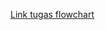 [Link tugas flowchart]([https://viewer.diagrams.net/?tags=%7B%7D&highlight=0000ff&layers=1&nav=1&page-id=M2IwwLkEhJZUG1H4OqEq&title=businessflow#R%3Cmxfile%3E%3Cdiagram%20id%3D%22C5RBs43oDa-KdzZeNtuy%22%20name%3D%22Page-1%22%3E7V1dX6O4Gv80Xro%2FwjuXWh13ZmdnPOpZZ85dWtKWlZIOpWr3059QCKV5qI21kIg7NyMppfC8v%2FzzcGINZs9XKZ5P%2F6QhiU9MI3w%2BsS5OTBO5rsv%2By1dWxUpgOsXCJI3C8qTNwm30DykXjXJ1GYVksXViRmmcRfPtxRFNEjLKttZwmtKn7dPGNN7%2B1TmeELBwO8IxXL2PwmxarPqmt1n%2FnUSTKf9l5AbFJzPMTy6fZDHFIX2qLVmXJ9YgpTQr%2Fpo9D0icE4%2FT5f7z6j7%2B%2BuBeffnP4hf%2B7%2Fkfd9%2F%2BOi0u9uk1X6keISVJdvClL84Hlw%2F08seXH8nN76c0y1b4%2BdQqLv2I42VJr%2FJZsxUnIAkZPctDmmZTOqEJji83q%2BcpXSYhyX%2FGYEebc75SOmeLiC3%2BTdjvlcKBlxllS9NsFpefSj5fSYcFXaYj8sJDlfzKcDoh2Qvnlc%2BaP2BNVkrqXRE6I1m6YiekJMZZ9LgtULiUy0l13ob27I%2BS%2FK9ghQFYcXt3dnMH%2BRHHTHdyuj9No4zczvGaGE9Mfd9C1UeSZuT5RTrwT53yVkuL4JeHTxv1QlxnpjXV4ucdnXJcl%2FslxUeXzvKr1zRi91dxszLUJTdtQ2BToUbltwROVbfxBuYB3n2lkygBDGTWd57%2FOU%2FpiCwW%2B8V%2FiEcPkzVTvy%2BzOEpIuT6O4nhAY5qur2uNx2NzNGLriyylD6T2SegOXcftUJFMV1KT3LY0ye2jItmS7sDRyh3Yknoh7Q70kXvfCX7z3S3RD1T7EL%2BPku9ISr6nleQ7gBWfk%2Fkyd1l4NGIUzv8KSYajeAF4tM0BRQFSg3yblmrTjmB82QMJ9yQlPNBKwhEMej4QLxDSihkweRgsFxm7eMpWT6xP0MZM6Wy4lIhAtxnUobWxHElrg8Rg%2F3gibvXS3gSyMm7q5VMDwIy%2FSBqNV81O1cjjTKOmBhc4w0PMokyRg7pqgCOrAe35W7OXISU33io0YP3VszTFq9oJ87wwsahdWahvoIrtpWh4hiEwt7jkUasanEyvUriLlFFBf3VDxlrfjOof0kz1uAx1q2iMyunqR%2Fn99cHP%2FOA3hx9ePNc%2FvFgdxKb9CmpJKujRyx0HqacvlB99S%2Bhi7DmfS1G72mzBakwfbLmsqCDL0iqaQbBtNaBpmrcP3xiytxaieCBE8RpqXn6XJS8Eg8LLbxdQrntRYERIeQWG24wave%2FSJXTy7CGzbcpuUzCheS9ji9zlEo6jScIOR4yeLJCwznOSRSMcn5UfzKIwjHexspvoIUCAN74HWeM2cMZqjTPQnnzCcUP81W%2FW%2BCZkTYPWdMoaq5cIBZ4b7vW8lqmV47UVR9abYPrnVizdSWQtzzRbK6Y1FCKOVeFsyxIhewcooe687S6DJQsm9B%2FQeZuGwBfPUese7F5Cf7jV32tpbFcrS8Pvux5HRUnIVkaVwRGY0xasJ8TEHzdmH%2B7IJ8Nxi0piedtK4siCG1rLPGzYUu%2BDlsgCe2y9%2FHFDMemG%2FFqSRV694DXg%2FquJiH7TQE2g%2BdowJktxspgzqWcSQiEMq99%2BX4zHHKTa7%2F%2Bbsa%2FjMcHV2Ehxuh54KhyLJgmiLe2Q%2FGM7pIN6LyL029%2FupYDzLfPF89vpvdjQW97jKL%2BrMU1rDtNgQrHurZJ5BmRQk50SnvIadOB%2BZP1035d%2B2tZ70E%2B4Z%2BCsVEIDP%2BIoxkMmRC9kgIp0U8zS1OtmBcbrV5pmy5ZNA71AujYsm34l%2BDGX5XFKZ%2Bw%2FmkbrHRmF6wlZnhAlzdmBFrD0SnKrnbyqJd6BCVcPBJ47%2Ff0IHL2A0A40P3vrEoeCA1TWHarNRhwaIGv5W2suBL2EF3Hx3m%2F49UIX8fuuceN6beZD%2BpTsMfSqEg1RptVvJXV6uZfUkUZX6rWb1IH1slsSF4C5OV7NSKJP0izKsq1clt1%2BxintIIAhAt8WyiCuKTCq5REDSA1spSV2SaB19UqkHNh9HODF9ERX7IkllEWdhgEnnQJ1XWi8L%2FOueh9jcUN5MO7CYPwDIn2QJbT83AYv3GlryYVm5CO2%2FJAMvKRTxvgwX%2BqBu%2FVNSXfr64Uu4ffdMD6jCvQN9lNTCj2IMrSnCAXxIbyg24jf7yXs%2FPiiuiPid8TOst1txO9DH15tv9Ut3QXZkXIcFLKVCHvVJa4OlGyg9d9rnuXDAOm6svg3ZEQijZARotT7TQj%2FbqERDZtKcTxaMtblPb8BXehDPTFtspSXyALYLS1gAASGGf0O0EXe%2BGYAeNNpfI6MXpYvOVxgv53mAyo0sdP8xuuqkubt1fzHirEgBzeYOhJxV6zaKLc%2FyOhlD7UF2ZXDjiFLtEdtF%2BmNXjYMO2OgLTIQOJTWGQjrQN%2BT9dYT09gEoikPRN%2FDbD1g6JDssPMWJ%2BsZMNR6UzugM%2BK5tiTx2ht5YkDfW9sLPcerfBjXcr6%2BxyxvUY3WnSpRSnWA80GFV55CIaSHEybPUVaDm7Ojn7VPNmWE%2FKClKkIgDRQ5OvhpVxd%2B1x4ufo3imYB%2FePXAPUtI7fkP74Kt7%2FtCWxP6oCnoQ7yB5MfwHn2XwxuNB9zLf73uW%2BTjEE%2FKGYnhrtGIh4%2BpIu6OMVVeMDRabeW5QqnAk02j2nOQJgzieqEVspsQKnJroxUw2iu0IqxpxSiffreY0ySMkgk7julo30YEpBBhI8p9oD5y4b%2FWEsZGJyujAcYGcavSMzNjSk%2FUNPXCB6OGEXg37MoRWZclW%2FXAoUP80G7SDd8cWm6rb2DyxV2AGnhgPXKoo6uGdFvV1GuoUXXngmqQomIvut7CLWvpdkVh18HtwqLvUaGtGpkWHdxuwxQ7FbZFk3kA1SsKJKAexzZJB5VWAqHk5%2FkvV1b2nN9SYaXhdZy1UCKUCSVaG3elzh6sZ1I7webfFmfchhHIHZtiq5ejFKvR9RI6rlnc0TD6uMj8xZBjudgMwBnmOnZiur%2BW%2BWupz2M6meQInLW%2B8cW96qdFf8MXxxXIdo9aVJF%2BvtLHkp2Lw0vm2mgIjB5fUTFu743Cymo9TS8%2BkA47W8QT93L%2BaIX%2F3a83tl4TDqo7h0XlOvTMwOvZvZttI8L7qvT2HwAkqx5ijBqGZfVBEWzZGMvVTA8axoh%2BbAcClCZomCjasdJ4vdyLhaTnoiHP1ExrYBhcjnkf7Bry9x73pnuevaUK0u%2Fwbq9%2B1zBUpy%2BTAERqu7Leuj1qe%2F0MWz0ka3gczSoi%2FM7%2FrSy%2BqDqOoXr7NPL6WSnhnljCZ%2Bv1%2Fu%2FqzqHPlhrSq0dGJwq6pb4k6PUTRepJd8a4TdZG0GEb44rkKd0GEzcQCx0DWOsQWKjFbhQg%2F9UWgC7kfzq5u382L%2F3zybf55I8fp1Y8%2Fn4KUXP6z%2BQBBJfl1U7GiAB2hDqcydPIFxgoaT%2FDqgW2gB0yHb5o9ubLt7O%2FP9vX6aP9P4d%2Bvhn6nneqR%2FlvTJPsE55FcU6XK5ziGWXGj%2FNBMOSHeZXGp2%2FIOxrPczpyIC%2FdZPMGsbSYBRE2D8M%2BIEg6vtCDXXdWl%2F2fRpLqAWhUJfXSKUOxr1OV3MP84D1VwjvQI6fLZKORRXoAdFTpUQN%2BeLcgq9KihhFMRV%2BVv6Wq9CBFtjHD6UNxF%2Flw%2BQTq1QFpRweaYLfoUdhhSnOUUvXZFXvs6Z80JPkZ%2Fwc%3D%3C%2Fdiagram%3E%3Cdiagram%20id%3D%22M2IwwLkEhJZUG1H4OqEq%22%20name%3D%22Page-2%22%3E7Vtbb9s2FP41AtYBCXSxZPsxTuKsQLZmSbZ2fRkYi7bUSqJG07HdXz9Som4kbSu1JEdpnQQRj3j9zpWHtGZdhpsbDGLvd%2BTCQDN1d6NZV5ppGo7j0H%2BMsk0pY9NOCQvsu7xSQXjwv0FO1Dl15btwWalIEAqIH1eJMxRFcEYqNIAxWlerzVFQHTUGCygRHmYgkKkffZd4KXVk6wX9N%2BgvvGxkQ%2BdvQpBV5oSlB1y0LpGsa826xAiR9CncXMKAgZfhkrab7nibTwzDiNRpMIN%2FjK3H8POffzmf3%2F%2F74e7%2B0%2Bb6jPfyDIIVX%2FD7KF4RSopW4RPEWj57ss0goQuJ2SMdGgQBDNACg1CzJjHEfggJbSS8uyteTNaeT%2BBDDGashzWVGUrzSBjQkkEf5%2F4GZlLAynx6EBO42bluI0eTiiFEdCi8pVVyGeRL4BJojHl5XfDTyJbplXiZtQNchBZ51wXK9IED%2FQLQhxLoEsbQpVLIiwgTDy1QBILrgjrBaBW5kA2j01JR5xahmIP3BRKy5WCCFUFVqNMx2UD7gaXzQis8g3sWxOdPAF5Asqeeo2YUhgEg%2FnN1Ho2jbkqoYwjCVSLirFhI%2FK%2F0Tz8f7RR8D24AxVoQeU7Nhd08jbQPqtJu6Qppd7qUdlvC%2FT7HXUSYrptUIVoSjL7CSxQghnGEIpjgFgQCCQT%2BgnLkakZxSgwNQ9GndvyCvwh9100UR8WTqjI1wIYc9owNhi2xQcUFqy0uGM5bMzpOTaMzPqXRUaHuBEzGXf%2BZPi7Y4x32I%2BZyNUfnJomJhn6fVX3CWc2MQudSat97D21WlWVgyjbL1Lu0WaO3pizHKgFveodSSeWMMwXGOSOBIaly8lYCT%2FJpfD%2BbxhKb5sCj4FAJVnt143ykM0GivxRd3ZLZ2gsfL8Bu26fWl2y3VuLEtODEm3XyIh8cmQ%2FdOnmrZ3broPM2O7Fbpi1wJLWnTditv%2Be3d19vHPAIXf%2FjMDKH5tnkzOwbnw76F2MoM1S99GM5epyCqLbeu%2BOx2vGX1AWN4ApXlERz0x81msuDgi68k1LmDie5eo64mOHSLRny1lJcajWXd%2F39sXDKFdl1DdygIwO3b5Yl2EubSy7tiTkCLgiARx9uYERFtO8aINgcw1Qkebs1Ov3Kt7QeYhn6uF6MdbinPMXZ%2FC5T7T76HK2pV6QIv3ebk2Nl4wJjsC1ViBmjli8QHcvQXyYhQgP6kM6hWbF4cy6utlgYJ%2FVxhhzPlQ4rKVd09pa9SBJA8ikD9lD4tFoe9lRNeCYxNsut16HYTMylNRebOaeQU4oX3n4qF%2F5hnZ3bWfFqwztPS1utnKdpRr4HXcVw32X3BqIZGwy7MGMDSZsOhowg%2BuIHkhD1LGa0LFEzFWlUY9TpRlUOGh8xfRKRljOo9TOjGC79b%2BAp6YrpF5dK2q890ewr1hfV3WUBdd3kbAMskRx5fg2oxBJbwZEmMqpqjsgJoykIlj8QS4Y1tKRTlmQy8obirpHsl3bf1jpZ2CUfij7QGcvnO7QvP17Ck4RXKhPebXAlB6d9l85xzajptNIpnwW%2FPukcqy5jdSuepgTTdeS%2BKpCGde9ntgeSHBK%2FNpCMQd0Uf3soHThLK0Hl%2FLdit5wncxSRszSOuaAVDCvepMdg%2FH12BMY19%2BBZ2xFDiCdAbY518J5pm4N%2FWJF0pdks2hzs5ddvijPRI4btCMHS6now7cRktTrP2lugAM7Jvg3Q%2Fts6yY4n%2B%2FKEIex0NNOaJh%2B%2BnhI9%2FUjbJdZCZz%2FsDR3Tjxa3yfyuRryPKQj9gBnaG4BBiCiOeU1KNIvSYxKN6bxZlp6wmjH5g3HV5FuqIy3V9SJDvM3SnMlX3Yv8afIVY%2FlzrfIVGlVWWk%2F6aHMWWT9UXCNlR4ninS1TzWNdxTjNG%2BgvGIIq1LhsJn9JjpTflZaWjt%2BF0YNJbqZyc%2BfVGuhOubODGyWmJUndd%2B0u%2BadPUvsknq%2Br745a8De2kHwdq24VWyp%2FI57H1%2FA3tFh88zE9yii%2BP2pd%2Fw8%3D%3C%2Fdiagram%3E%3C%2Fmxfile%3E](https://viewer.diagrams.net/?tags=%7B%7D&highlight=0000ff&layers=1&nav=1&title=businessflow#R%3Cmxfile%20pages%3D%222%22%3E%3Cdiagram%20id%3D%22C5RBs43oDa-KdzZeNtuy%22%20name%3D%22Page-1%22%3E7V1bd6O2Fv41fkwX4s5jYieZSaczaZLTzPSlSwbZpsHIg3ES99cfcRHGEraVxCCFzKyu1SBjDNr3vb%2B9GRjD%2BfNlAhezP3CAooGuBc8DYzTQdWDq%2BiD7TwvWxYpjlwvTJAzKkzYLt%2BF%2FqFzUytVVGKDl1okpxlEaLrYXfRzHyE%2B31mCS4Kft0yY42v7VBZwibuHWhxG%2Feh8G6axYdXVns%2F4JhdMZ%2FWVge8Unc0hPLp9kOYMBfqotGecDY5hgnBZ%2FzZ%2BHKMo2j%2B7L%2Fef1ffTlwb68%2BnP5E%2F7v7Pe7r3%2BdFBe7eMlXqkdIUJy%2B%2BtKjs%2BH5Az7%2FfvU9vvl0gtN0DZ9PjOLSjzBalftVPmu6phuIArKf5SFO0hme4hhG55vVswSv4gBlP6ORo805XzBekEVAFv9F5PdK5oCrFJOlWTqPyk8Fn6%2FchyVeJT7a81AlvVKYTFG657zyWbMHrPFKuXuXCM9RmqzJCQmKYBo%2BbjMULPlyWp232XvyR7n9LyCFxpHi9u705o6nRxQR2cn2%2FWkWpuh2AfPNeCLi%2B5ZdfURJip737gP91CpvtdQIbnn4tBEvQGVmVhMtet7Rd47Kcr%2B4%2BOjcWX71Gofk%2FipqVoq6pKapMWQqxKj8FkOp6jbeQDyOdl%2FwNIw5AhLtu8j%2BXCTYR8vlYfYfQ%2F9hmhP12yqNwhiV65MwioY4wkl%2BXWMymei%2BT9aXaYIfUO2TwB7blt2hIOm2oCTZbUmS3UdBMgXNgaWUOTAF5ULYHKjD967l%2FebaW6zvybYhbh853xLkfEcpzrc4UnyOF6vMZEHfJzuc%2FRWgFIbRkqPRNgUkOUgN%2FK0bslU74P3LHnC4I8jhnlIcDnin5wPRAgCliMEHD8PVMiUXT8jqwLjgdcwMz8crAQ90m0AdahvDEtQ2gHX2j8fiRi%2F1jSfK47paNtXjiPEXSsLJutmoapmfqdXEYARTOIbEy2QpqKoEWKIS0J691XvpUlLlLUMC8q%2BeJglc105YZImJZe3KTH4DVGSnCWxNY4hbXPKoWQ26TS8SuFFCdkF9cQNaLm9a9Q8oJnqUh7oVNLLLyfp7%2Bf384Ed28JtFD0fP9Q9H61eR6bCAGoICevR0x6vE02XSj67BVDEOnE%2B5qF1pNvhsTB90uSirAMNQypsBfNlqiJMkKx%2B%2B0WVvzUVxOBfFach5uV2mvADvFJ5%2FHfF83YsEIwDSMzBUZ9T2%2By5Z8UaePGS6vbPbOxjjrJaxtd3lEozCaUwOfbKfxJEwzrItC30YnZYfzMMgiHaRshvvwQMcbVyHJ43dQBmjNcrw%2BuQCRg3%2BV79J4%2Bo8aRqkplPSGL1EKNDY8KDlNXSlDK8p2bPeONM%2FtnzpTjxrcaKZShGtIRFxrAxnW5oImDtACXXjbXbpLBl8QP8BjbeuMXRxLLnmwewl9Idq%2FYOaxrSV0jT0vut%2BVBgHZMWvFA5DnLZgPQFE7qQx%2BrB9F40nLQqJ4WwLiSUKbmgt8jD5knofpEQU2GOqZY8bkkk36OcKLbPsBc0B919MWPSbAmLCq68NYdIExssF4XrCIZiHYfXb7rP%2BmAVk2%2F1fEXvujzGmxgSSw3XPkWFYFAkQTWGD5B7bIL2q9sJCv93tWgp3vqHvPb%2Bd2ovJW8t7GGZ3NcFJzWBqhCny2ipapBwPKtIp4UjPQXv2R5ZP%2B33Jp2m8B%2FnkewZOSyHU4CMMIzgmTLQnApQkm2yUJl82KzBev8I0UzRt6qkF0jX5tOkXBB8zXp4keE7%2Bh5Mw78goTE9A4oQwbo4OlIClV5xLey502Rxv8QFXDxieGv3DCBy1gNAWr34O5iVeCw6QmXeomo0oNEBU87dWXPB6CS%2Bi7H1Y8auFLqL3XaPGda7mA%2FwUH1D0sgINlqflt5JavewltYTRlWp1k1p8vuwWRQVgbgHXcxSrEzSzvGxK52U68qRnvNwOAphH4JtMGsTWGUK1PGIAyIGttEQuAbSuWoGUxVcfh3A5G6iKPTGYtKjVMOCkU6CuzSvv86yq3kdfXJPujNu8M%2F4BkT7AYEp%2BdoMV7rS0ZPNq5COW%2FIAIvKRTwrh8vNQDc%2BvqgubWVQtdQu%2B7YXxG5ehr5KdmmLcg0tCeLBTE5eEF3Xr8bi9h58dn1R0ev8VWls1uPX6Xt%2BFV%2B61q4S4XHUnHQQFTCrNXVeLqQEoDrfte4yyXd5CuK41%2Fg3wUKoSMYLnebUL4dwuNaGgqhZG%2FIqTLan5DvFRn99iwyZCeIvP4amkBA0C8m9FvB52ljat7HG069c%2BB1sv0JYULHNbTdECFInqa3nhdVJKsvJr9WDEW5NUFpo5Y3GazNtL1D9B6WUNtgXfFsGPAYPVR20l6rZcFw84IaLIE5AxK6wTk80Df4rz1RNc2jmhCHdH3MFuPU3RAdNh5i5P1NN7VelM5oLPNs03BzTtGbv%2B%2FebCeJlfOp%2Fuf91fGRfDPaPQ3nbH%2FnuJaRm8cVTU1eFA3V19P%2F%2F1sXieP5t8W%2Fnwzdh3nRA762WUtUiejnjTeO6t1yy%2FgOhvXtlrkXJxmRUw%2Fr2WyekwFwCdvEqQH2QCo4aah5zCtNSSQox%2B1TzYCmR20lGfyhKFER4fH7cJp7Oryo9cononzIF48ktFgkj%2F0h3c1Nhz6QlszHHlVIINXj632gfig5qP3wbxRefDTHq7zylY2MHNQTtEMdg3PfP0gM2TvGGTmeGOt1WKvzSSTHNFAu72pcTrv5vdCKkTbVKrtVkYq%2BHigkIqgJhV%2BNh9xucBxEMZTchxh%2F1CrCpCIwWL53pPvudBfawmFpZKWUQCFBahW6Zma0YVnrupqIchBw5DEG3LlEOWJ61YtcGAhNzCbZMPVx4bd6ju6XLZPVAELrEYMdXTREC6862qNvarunBENVNR0WNNbmGUlzS7L7CqYXb4scFTws0KqRQWz2zDnUIZuUWRiRPUSCwEw0LFV0qtSKx6T8nPc%2FZmVA%2Be3lFhpeGFrzZUIRFyJ1gaiydMH%2BdRyy9v826KM3TAku2NVbPRy2Gb1cgMBGVfM72gYjl1E%2FqzLsVpuRiSNMxkb6PbPVfbi8rMIT6cZRiuXN7p4UPyUqG%2B47EAL0fpiiyLSz5c%2BGaKTk2jKXBkJ4b3HF2SM23vntLRcT9OrMYTdzhYR572cUFshxA%2FLjanWDIzqzvmkch2cqMF8uvOmsYh5o5na9oODUcsHoYOGcWp9EART1MeyFZODhkGzH9uAcELjNcyc7VhonF526wHhyXnA0RWTGt4NLl8EMNw1BvI9Ti9wHHNLFITf8t5e%2Fq5h7FJfZkWwu22LWuv2dtvpp9vqAFHFYymWEaF3%2FiuzuFd0LE12gz1w%2BpkpoZZYwGar9Yb46s55my00xlmNiI5ldEN%2BStDpJ4rUEa6MUZ2sDKPzZYxLlIV0G0zckE10DPlcB0NCJfqVOP6vWgC64P%2FZ9O7%2BWT93z6ZfF9Pfv58Y0eQbbbn54FObWAA7AB1ObWqkC%2B8ofcApZ1zXq97hq4gbW63USP9NcJxewHkYZftyCRM4x0T5vcWI7O4rE%2Bg%2Fk4aE3HfXzQ1iSTEtJGgel66Ek8T1ZRpd1n8at1QNQGNHXC8cIWjS2m%2F23fevTPguObK6DDYaSaQGQKcjOWqAC%2B%2FjW0WkqGFIV1FXpe8xKy1IEW3MYfJQ3EX2%2BoF8lMJ%2BOVMiDOEkw2zRwpDDBGeopeqzS%2FLYsz9wgLIz%2Fg8%3D%3C%2Fdiagram%3E%3Cdiagram%20id%3D%22M2IwwLkEhJZUG1H4OqEq%22%20name%3D%22Page-2%22%3E5Vlbc9o4FP41ftmZdHwJBh5LAmlm0pYm2e1OXzoqFra2suUKOZD%2B%2Bj2yJd9kAkmAwC5JJtaRZOl837lJWN5FvLriKI0%2BsgBTy7WDleVdWq7r%2BH0P%2FknJYyEZDP1CEHISqEGV4I78xkpoK2lGArxoDBSMUUHSpnDGkgTPREOGOGfL5rA5o81VUxRiQ3A3Q9SUfiWBiJQWPbuSf8AkjPTKjq16YqQHK8EiQgFb1kTe2PIuOGOieIpXF5hK8DQuxbzJmt5yYxwnYpsJM%2Fxp6N3H37786X%2B7%2Fv55evv3anym3vKAaKYUvk7STIAoyeIfmFvl7sWjhgQUSeUjLI0oxZSFHMWWN0oxJzEWMKnVN606RsuICHyXopl8wxJsBmSRiCm0HHickxXWViDbppJ6x5gLvKqJlNJXmMFS%2FBGGlDaoVFAW6AxVe1nx6Wg1oxqXeh5SJhSWr65QhgcF9DNA7xugGxjjAKxQNRkXEQtZgui4ko44y5IAy2VsaFVjbhhLFXj%2FYCEeFZgoE6wJ9VpoFyzjM%2FzE%2FtV2BeIhFk%2BMU54udXmSKI4pEuSh6XE7R901UOcYxVlu4rJZWfwf8Ge%2FG6w1%2FAivEGDdMnklLY3dfRtrP29au2d3WLt%2FSGvvGbjflri3EQYlRROiheDsJ75glEmME5bgHDdKWyJESQiMXM4AujzQSMgIxPH3qiMmQZA7ThcnTWfaAQ0l7JoGp2fQ0MWCty8WHP%2FEg46%2FZdAZHlXQ6ULdp9LGA%2FIAj6F8nHKSyJRr%2BbYKSdI07Fs99AfXI7UE9lKbf%2FIZ2m06y7lrxizXPmTMGpy4s%2BzcCdTUKSssVRHntojzBy1CCm9Vs1qclNt4OU1Dg6Y5igAtsODurO68G9jSkOAX0LU9k9aTyPEt2Hu9t%2FYXfVqrMTGpmPjPJvk2D77Jw2GTvHfccWtj8nbfJm65vRYjRYDdRdz6a34z%2FXnlo3sckK%2F9xO27Z6Mz98h52phfnL5JaLemO2f0dQ7SdfReX49tXX8Zr4AKrkpFeTU3%2Bb9Wc2VRcIjs1G2EZnY6WnfrVMAZbBk%2Fnbfytie3XcP9DlQwKwJ4F0kX6%2FL2NhC%2B%2FDqwo3bqvA1sl7a7s07zYmqcBEeFUX%2FbK9P9gbQhcNeQ8n9l8kp9NGeJOFvkzvhelv5euipirurX8VaZ5MbA%2Fool2nfq%2B1xr46XmPhf%2FnIlCU72LfS72%2FLNelYBfseyBEKxpdwLbziPWXve58RCpD4cUz8XLj4b5cVR%2FU%2Be0jqGW603yj9KnJi8%2BxllWzrDlj%2ByBNUkS3uT7uxyod0xQTKiMs1dQwsUMcCxHgtCtWvd5mWGrabpm83YT8c%2BHzYjvdUT8zrOs0z46bRHyoVl97Vmcqaovj73xvw%3D%3D%3C%2Fdiagram%3E%3Cdiagram%20id%3D%224xfP0Dx915nVoGtdR2Ax%22%20name%3D%22Page-3%22%3E5Vlbc9soFP41mtk%2BZEcXy7Ef4yTOdrY7m510ennqEAtLdBGoCMV2f30PAqybHTupbDepXwwHOMD3fcABOcFlurwRKEv%2B4RGmju9GSye4cnzfHw0G8KcsK23xQt9YYkEiY6sMd%2BQ7NkbXWAsS4bxRUXJOJcmaxhlnDM9kw4aE4ItmtTmnzV4zFOOO4W6GaNf6kUQy0dZR6Fb2vzCJE9uz55qSFNnKxpAnKOKLmim4doJLwbnUqXR5ialCz%2BKi2023lK4HJjCT%2BzQQf0%2B%2FpALT98Nvi%2BLDbLL48Pa%2FM%2BPlAdHCTPgtywoJJlak91iYocuVxQNmkakk9IsoxZTHAqVOMMmwICmW0KJVdlsVTBYJkfguQzPlYQGKAVsiUwo5D5JzssRWAipvxoaFxMutk%2FbWUIIIMYeuxAqq2AYDg77Rn2%2BJW1RkepahpEbk0NiQ0U%2B8dl1BDAmD8hMQ9zuIdzDGEUjQZLmQCY85Q%2FS6sk4EL1iEVTcu5Ko67zjPDHhfsZQrAyYqJG9CrftUHT0OLIyLF2KGH5lQYFYlEjGWj0ltsJkpqIckeWgOpHfYgw7st4IwJXRnaLWuOHdRhChKIHGDGQj0pevfbeo%2F9Lr6991j6n%2FwovT%2FE3I1TW%2B5ltmyBbYhJPBaQOv1ZlrVt%2FNdjtqM6QXZcVSStp7P83kMXxSPe%2Bxj53vuY0EfurgQAq1qFTJFU76%2FbMLAfZI6WvUhoUfQqySGv6skxqc82c47qNvQDSiHVeqqUlWgyqwsapSIhKf3Rb77eOrjOBps2bR2hWOjQx1Ho1NIFNASq0%2F1zGfl7M%2FQZq%2BWxrnOrUyuR2mPjxW1PWu7G7S2r%2BH4CNvXuLOQdoaIiH0ltKOgFxYjrkMQuyjPNyzK0TFjRDugGhXvBaTaQMOcZRMeREnMID2DuZdwKmQIXOcvTEFKokgvYpyT7%2Bi%2BdKXWlpEk%2BA0nTnilfMG6zSukcyn4%2F%2FiSU674Y5zhkg5KW6YeGGmf3oOgy0i4gZDgYIR03wmmiOa%2FESPh7jVyXEZe3TuCt%2FdDwimjLa%2F7kHAHI5Zd8CklWY5PElatQ6iThVVe95p%2FzaJfCqThvk%2BBhwNp0x16SNUGGpGHBlLDb4V6J57MOZNnegu8gApekC1LdGw5pGL1bzSpncHgSn%2B6qK8u2g%2FFh%2ByLzGsdbbnWuKWPQ47C%2BskzxDY6KkV8lmsVK1eZ0OeP%2B4QuHD8YQ%2BrfQmp8%2FygfIt%2FUpqb7b47pMDPG5RnvWnf3ohf8XgE7W9iokVZeDd4cdsrllnpQavYO7yiey8eCu037exV9lNGc%2FT7mtaI4gHxa%2Fsx8anb92xYKKqoJi9%2BVQ7sameZTlBKqzoAbuIKlHCDUdnupCvo5bsJWDO9tiBjX4WH9uFmfU084byBbfUjU9%2BHqe2xw%2FQM%3D%3C%2Fdiagram%3E%3C%2Fmxfile%3E))
